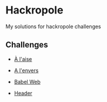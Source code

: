 # Hackropole
My solutions for hackropole challenges

## Challenges

- [À l'aise](./à_l_aise/readme.md)

- [A l'envers](./a_l_envers/readme.md)

- [Babel Web](./babel_web/readme.md)

- [Header](./header/readme.md)